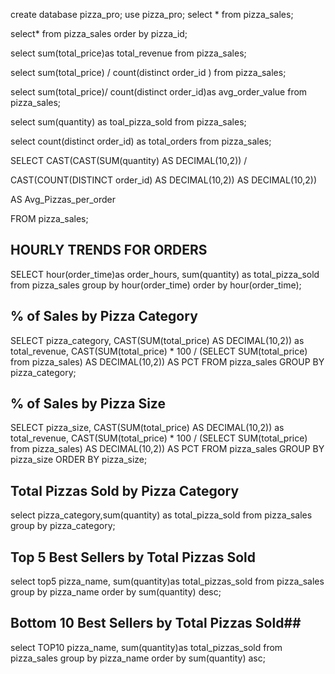 create database pizza_pro;
use pizza_pro;
select * from pizza_sales;

select* from pizza_sales order by pizza_id;

select sum(total_price)as total_revenue from pizza_sales;

select sum(total_price) / count(distinct order_id ) from pizza_sales;

select sum(total_price)/ count(distinct order_id)as avg_order_value from pizza_sales;

select sum(quantity) as toal_pizza_sold from pizza_sales;

select count(distinct order_id) as total_orders from pizza_sales;

SELECT CAST(CAST(SUM(quantity) AS DECIMAL(10,2)) / 

CAST(COUNT(DISTINCT order_id) AS DECIMAL(10,2)) AS DECIMAL(10,2))

AS Avg_Pizzas_per_order

FROM pizza_sales;

## HOURLY TRENDS FOR ORDERS ##
SELECT hour(order_time)as order_hours, sum(quantity) as total_pizza_sold from pizza_sales group by
hour(order_time) order by hour(order_time);

## % of Sales by Pizza Category ##
SELECT pizza_category, CAST(SUM(total_price) AS DECIMAL(10,2)) as total_revenue,
CAST(SUM(total_price) * 100 / (SELECT SUM(total_price) from pizza_sales) AS DECIMAL(10,2)) AS PCT
FROM pizza_sales
GROUP BY pizza_category;

## % of Sales by Pizza Size ##
SELECT pizza_size, CAST(SUM(total_price) AS DECIMAL(10,2)) as total_revenue,
CAST(SUM(total_price) * 100 / (SELECT SUM(total_price) from pizza_sales) AS DECIMAL(10,2)) AS PCT
FROM pizza_sales
GROUP BY pizza_size
ORDER BY pizza_size;

## Total Pizzas Sold by Pizza Category ##
 select pizza_category,sum(quantity) as total_pizza_sold 
 from pizza_sales
 group by pizza_category;
 
 ## Top 5 Best Sellers by Total Pizzas Sold ##
 select top5  pizza_name, sum(quantity)as total_pizzas_sold
 from pizza_sales
 group by pizza_name 
 order by sum(quantity) desc;

## Bottom 10 Best Sellers by Total Pizzas Sold##
select TOP10 pizza_name, sum(quantity)as total_pizzas_sold
from pizza_sales group by pizza_name order by sum(quantity) asc;
